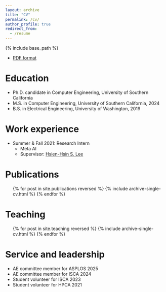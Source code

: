 ```yaml
---
layout: archive
title: "CV"
permalink: /cv/
author_profile: true
redirect_from:
  - /resume
---
```


{% include base_path %}

* [PDF format](https://iihihiuh.github.io/yongqin.github.io//files/yongqin_wang_cv.pdf)


Education
======
* Ph.D. candidate in Computer Engineering, University of Southern California
* M.S. in Computer Engineering, University of Southern California, 2024
* B.S. in Electrical Engineering, University of Washington, 2019

Work experience
======
* Summer & Fall 2021: Research Intern
  * Meta AI
  * Supervisor: [Hsien-Hsin S. Lee](https://hsienhsinlee.github.io/)


Publications
======
  <ul>{% for post in site.publications reversed %}
    {% include archive-single-cv.html %}
  {% endfor %}</ul>
  

Teaching
======
  <ul>{% for post in site.teaching reversed %}
    {% include archive-single-cv.html %}
  {% endfor %}</ul>
  

Service and leadership
======
* AE committee member for ASPLOS 2025
* AE committee member for ISCA 2024
* Student volunteer for ISCA 2023
* Student volunteer for HPCA 2021
